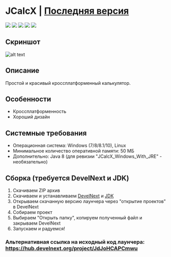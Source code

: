 # JCalcX | [Последняя версия](https://github.com/Zalexanninev15/JCalcX/releases/tag/1.0)

[![](https://img.shields.io/badge/platform-Windows-blue.svg)](https://github.com/Zalexanninev15/JCalcX)
[![](https://img.shields.io/badge/platform-Linux-orange.svg)](https://github.com/Zalexanninev15/JCalcX)
[![](https://img.shields.io/github/v/release/Zalexanninev15/JCalcX)](https://github.com/Zalexanninev15/JCalcX/releases/latest)
[![](https://img.shields.io/github/downloads/Zalexanninev15/JCalcX/total.svg)](https://github.com/Zalexanninev15/JCalcX/releases)
[![](https://img.shields.io/badge/license-GPLv3-green.svg)](LICENSE)

## Скриншот
![alt text](https://i.imgur.com/PGtiz3Q.jpg)
## Описание
Простой и красивый кроссплатформенный калькулятор.

## Особенности
* Кроссплатформенность
* Хороший дизайн

## Системные требования
* Операционная система: Windows (7/8/8.1/10), Linux
* Минимальное количество оперативной памяти: 50 МБ
* Дополнительно: Java 8 (для ревизии "JCalcX_Windows_With_JRE" - необязательно) 

## Сборка (требуется DevelNext и JDK)
1. Скачиваем ZIP архив
2. Скачиваем и устанавливаем [DevelNext](https://github.com/jphp-group/develnext/releases) и [JDK](https://www.oracle.com/technetwork/java/javase/downloads/2133151)
3. Открываем скачанную версию лаунчера через "открытие проектов" в DevelNext
4. Собираем проект 
5. Выбираем "Открыть папку", копируем полученный файл и закрываем DevelNext
6. Запускаем и радуемся!

### Альтернативная ссылка на исходный код лаунчера: https://hub.develnext.org/project/JdJoHCAPCmwu
